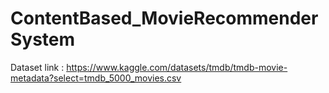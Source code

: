 # ContentBased_MovieRecommenderSystem

Dataset link : https://www.kaggle.com/datasets/tmdb/tmdb-movie-metadata?select=tmdb_5000_movies.csv
